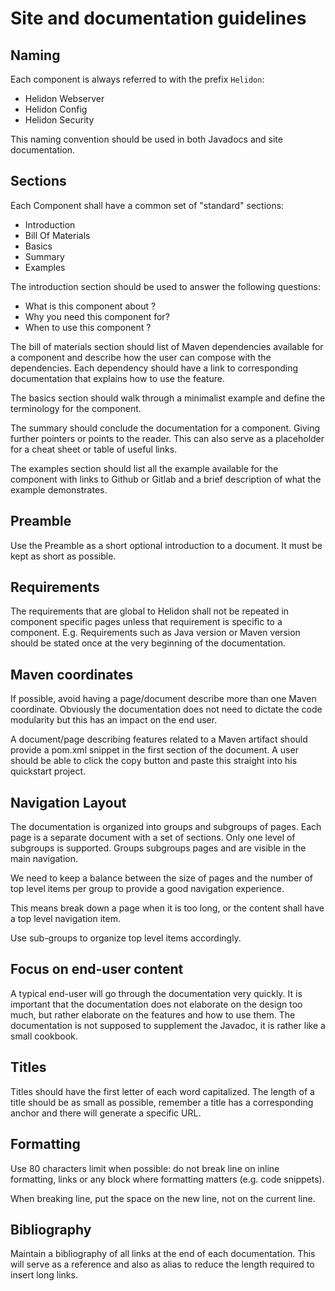# Site and documentation guidelines

## Naming

Each component is always referred to with the prefix `Helidon`:
- Helidon Webserver
- Helidon Config
- Helidon Security

This naming convention should be used in both Javadocs and site documentation.

## Sections

Each Component shall have a common set of "standard" sections:
- Introduction
- Bill Of Materials
- Basics
- Summary
- Examples

The introduction section should be used to answer the following questions:
- What is this component about ?
- Why you need this component for?
- When to use this component ?

The bill of materials section should list of Maven dependencies available for a
 component and describe how the user can compose with the dependencies. Each 
 dependency should have a link to corresponding documentation that explains how
 to use the feature.

The basics section should walk through a minimalist example and define the
terminology for the component.

The summary should conclude the documentation for a component. Giving further
 pointers or points to the reader. This can also serve as a placeholder for
 a cheat sheet or table of useful links.

The examples section should list all the example available for the component with
 links to Github or Gitlab and a brief description of what the example
 demonstrates.

## Preamble

Use the Preamble as a short optional introduction to a document. It must be
 kept as short as possible.

## Requirements

The requirements that are global to Helidon shall not be repeated in component
 specific pages unless that requirement is specific to a component. E.g. 
 Requirements such as Java version or Maven version should be stated once at the
 very beginning of the documentation.

## Maven coordinates

If possible, avoid having a page/document describe more than one Maven coordinate.
 Obviously the documentation does not need to dictate the code modularity but this
 has an impact on the end user.

A document/page describing features related to a Maven artifact should provide
 a pom.xml snippet in the first section of the document. A user should be able
 to click the copy button and paste this straight into his quickstart project.

## Navigation Layout

The documentation is organized into groups and subgroups of pages. Each page is a
 separate document with a set of sections. Only one level of subgroups is supported.
Groups subgroups pages and are visible in the main navigation.

We need to keep a balance between the size of pages and the number of top level
 items per group to provide a good navigation experience.

This means break down a page when it is too long, or the content shall have
 a top level navigation item.

Use sub-groups to organize top level items accordingly.

## Focus on end-user content

A typical end-user will go through the documentation very quickly. It is important
 that the documentation does not elaborate on the design too much, but rather 
 elaborate on the features and how to use them. The documentation is not supposed
 to supplement the Javadoc, it is rather like a small cookbook.

## Titles

Titles should have the first letter of each word capitalized. The length of a
 title should be as small as possible, remember a title has a corresponding anchor
 and there will generate a specific URL.

## Formatting

Use 80 characters limit when possible: do not break line on inline formatting,
 links or any block where formatting matters (e.g. code snippets).

When breaking line, put the space on the new line, not on the current line.

## Bibliography

Maintain a bibliography of all links at the end of each documentation. This will
 serve as a reference and also as alias to reduce the length required to insert
 long links.